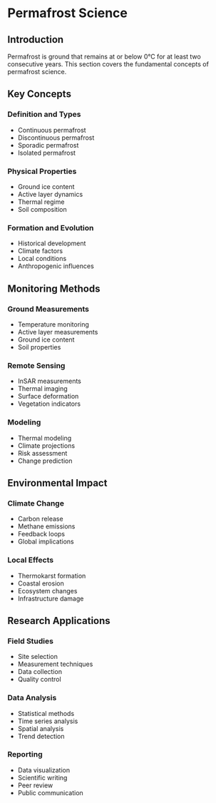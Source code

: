 # Permafrost Science

## Introduction

Permafrost is ground that remains at or below 0°C for at least two consecutive years. This section covers the fundamental concepts of permafrost science.

## Key Concepts

### Definition and Types
- Continuous permafrost
- Discontinuous permafrost
- Sporadic permafrost
- Isolated permafrost

### Physical Properties
- Ground ice content
- Active layer dynamics
- Thermal regime
- Soil composition

### Formation and Evolution
- Historical development
- Climate factors
- Local conditions
- Anthropogenic influences

## Monitoring Methods

### Ground Measurements
- Temperature monitoring
- Active layer measurements
- Ground ice content
- Soil properties

### Remote Sensing
- InSAR measurements
- Thermal imaging
- Surface deformation
- Vegetation indicators

### Modeling
- Thermal modeling
- Climate projections
- Risk assessment
- Change prediction

## Environmental Impact

### Climate Change
- Carbon release
- Methane emissions
- Feedback loops
- Global implications

### Local Effects
- Thermokarst formation
- Coastal erosion
- Ecosystem changes
- Infrastructure damage

## Research Applications

### Field Studies
- Site selection
- Measurement techniques
- Data collection
- Quality control

### Data Analysis
- Statistical methods
- Time series analysis
- Spatial analysis
- Trend detection

### Reporting
- Data visualization
- Scientific writing
- Peer review
- Public communication
